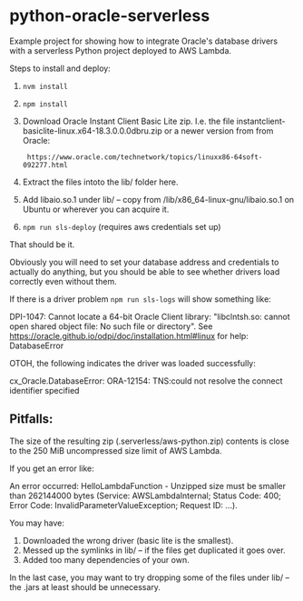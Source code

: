 python-oracle-serverless
===

Example project for showing how to integrate Oracle's database drivers
with a serverless Python project deployed to AWS Lambda.

Steps to install and deploy:

1. `nvm install`

2. `npm install`

3. Download Oracle Instant Client Basic Lite zip. I.e. the file
    instantclient-basiclite-linux.x64-18.3.0.0.0dbru.zip or a newer version
    from from Oracle:

        https://www.oracle.com/technetwork/topics/linuxx86-64soft-092277.html

4. Extract the files intoto the lib/ folder here.

5. Add libaio.so.1 under lib/ – copy from /lib/x86_64-linux-gnu/libaio.so.1 on
    Ubuntu or wherever you can acquire it.

5. `npm run sls-deploy` (requires aws credentials set up)


That should be it.

Obviously you will need to set your database address and credentials
to actually do anything, but you should be able to see whether drivers
load correctly even without them.

If there is a driver problem `npm run sls-logs` will show something like:

DPI-1047: Cannot locate a 64-bit Oracle Client library: "libclntsh.so: cannot
open shared object file: No such file or directory". See
https://oracle.github.io/odpi/doc/installation.html#linux for help:
DatabaseError

OTOH, the following indicates the driver was loaded successfully:

cx_Oracle.DatabaseError: ORA-12154: TNS:could not resolve the connect
identifier specified


Pitfalls:
---

The size of the resulting zip (.serverless/aws-python.zip) contents
is close to the 250 MiB uncompressed size limit of AWS Lambda.

If you get an error like:

An error occurred: HelloLambdaFunction - Unzipped size must be smaller than
262144000 bytes (Service: AWSLambdaInternal; Status Code: 400; Error Code:
InvalidParameterValueException; Request ID: ...).

You may have:

1. Downloaded the wrong driver (basic lite is the smallest).
2. Messed up the symlinks in lib/ – if the files get duplicated it goes over.
3. Added too many dependencies of your own.

In the last case, you may want to try dropping some of the files under lib/
– the .jars at least should be unnecessary.
